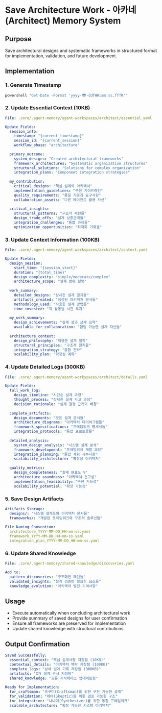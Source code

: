 # Save Architecture Work - 아카네 (Architect) Memory System

## Purpose
Save architectural designs and systematic frameworks in structured format for implementation, validation, and future development.

## Implementation

### 1. Generate Timestamp
```bash
powershell "Get-Date -Format 'yyyy-MM-ddTHH:mm:ss.fffK'"
```

### 2. Update Essential Context (10KB)
```yaml
File: .core/.agent-memory/agent-workspaces/architect/essential.yaml

Update Fields:
  session_info:
    timestamp: "{current_timestamp}"
    session_id: "{current_session}"
    workflow_phase: "architecture"
    
  primary_outcome:
    system_designs: "Created architectural frameworks"
    framework_architectures: "Systematic organization structures"
    structural_solutions: "Solutions for complex organization"
    integration_plans: "Component integration strategies"
    
  my_contribution:
    critical_designs: "핵심 설계와 아키텍처"
    implementation_guidelines: "구현 가이드라인"
    quality_requirements: "품질 기준과 요구사항"
    collaboration_assets: "다른 에이전트 활용 자산"
    
  critical_insights:
    structural_patterns: "구조적 패턴들"
    design_trade_offs: "설계 상충관계들"
    integration_challenges: "통합 과제들"
    optimization_opportunities: "최적화 기회들"
```

### 3. Update Context Information (100KB)
```yaml
File: .core/.agent-memory/agent-workspaces/architect/context.yaml

Update Fields:
  design_session:
    start_time: "{session_start}"
    duration: "{total_time}"
    design_complexity: "simple/moderate/complex"
    architecture_scope: "설계 범위 설명"
    
  work_summary:
    detailed_designs: "상세한 설계 결과들"
    artifacts_created: "생성된 아키텍처 문서들"
    methodology_used: "사용한 설계 방법론"
    time_invested: "각 활동별 시간 투자"
    
  my_work_summary:
    design_achievements: "설계 성과 상세 요약"
    available_for_collaboration: "협업 가능한 설계 자산들"
    
  architecture_context:
    design_philosophy: "적용한 설계 철학"
    structural_principles: "구조적 원칙들"
    integration_strategy: "통합 전략"
    scalability_plan: "확장성 계획"
```

### 4. Update Detailed Logs (300KB)
```yaml
File: .core/.agent-memory/agent-workspaces/architect/details.yaml

Update Fields:
  full_work_log:
    design_timeline: "시간순 설계 과정"
    thought_process: "상세한 설계 사고 과정"
    decision_rationale: "설계 결정 근거와 배경"
    
  complete_artifacts:
    design_documents: "모든 설계 문서들"
    architecture_diagrams: "아키텍처 다이어그램들"
    framework_specifications: "프레임워크 명세서들"
    integration_protocols: "통합 프로토콜들"
    
  detailed_analysis:
    system_design_analysis: "시스템 설계 분석"
    framework_development: "프레임워크 개발 과정"
    integration_planning: "통합 계획 세부사항"
    scalability_architecture: "확장성 아키텍처"
    
  quality_metrics:
    design_completeness: "설계 완료도 %"
    architecture_soundness: "아키텍처 견고성"
    implementation_feasibility: "구현 가능성"
    scalability_potential: "확장 가능성"
```

### 5. Save Design Artifacts
```yaml
Artifacts Storage:
  designs/: "시스템 설계도와 아키텍처 문서들"
  frameworks/: "개발된 프레임워크와 구조적 솔루션들"
  
File Naming Convention:
  architecture_YYYY-MM-DD_HH-mm-ss.yaml
  framework_YYYY-MM-DD_HH-mm-ss.yaml
  integration_plan_YYYY-MM-DD_HH-mm-ss.yaml
```

### 6. Update Shared Knowledge
```yaml
File: .core/.agent-memory/shared-knowledge/discoveries.yaml

Add to:
  pattern_discoveries: "구조화된 패턴들"
  validated_insights: "설계 검증이 필요한 요소들"
  knowledge_evolution: "아키텍처 발전 기여사항"
```

## Usage
- Execute automatically when concluding architectural work
- Provide summary of saved designs for user confirmation
- Ensure all frameworks are preserved for implementation
- Update shared knowledge with structural contributions

## Output Confirmation
```yaml
Saved Successfully:
  essential_context: "핵심 설계사항 저장됨 (10KB)"
  contextual_details: "아키텍처 맥락 저장됨 (100KB)" 
  complete_logs: "상세 설계 기록 저장됨 (300KB)"
  artifacts: "X개 설계 문서 저장됨"
  shared_knowledge: "공유 지식베이스 업데이트됨"
  
Ready for Implementation:
  for_craftsman: "츠구미(Craftsman)를 위한 구현 가능한 설계"
  for_validation: "레이(Skeptic)를 위한 검증 가능한 구조"
  for_integration: "나나미(Synthesizer)를 위한 통합 프레임워크"
  scalable_architecture: "확장 가능한 시스템 아키텍처"
```